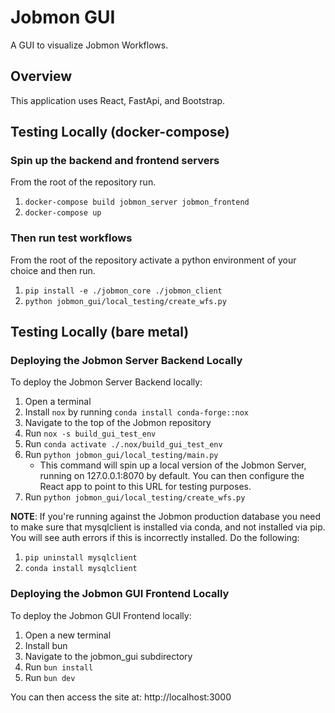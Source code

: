 # Jobmon GUI

A GUI to visualize Jobmon Workflows.

## Overview

This application uses React, FastApi, and Bootstrap.

## Testing Locally (docker-compose)

### Spin up the backend and frontend servers

From the root of the repository run.

1. `docker-compose build jobmon_server jobmon_frontend`
2. `docker-compose up`

### Then run test workflows

From the root of the repository activate a python environment of your choice and then run.

1. `pip install -e ./jobmon_core ./jobmon_client`
2. `python jobmon_gui/local_testing/create_wfs.py`

## Testing Locally (bare metal)

### Deploying the Jobmon Server Backend Locally

To deploy the Jobmon Server Backend locally:

1. Open a terminal
2. Install `nox` by running `conda install conda-forge::nox`
3. Navigate to the top of the Jobmon repository
4. Run `nox -s build_gui_test_env`
5. Run `conda activate ./.nox/build_gui_test_env`
6. Run `python jobmon_gui/local_testing/main.py`
    - This command will spin up a local version of the Jobmon Server, running on 127.0.0.1:8070 by default. You can then configure the React app to point to this URL for testing purposes.
7. Run `python jobmon_gui/local_testing/create_wfs.py`

**NOTE**: If you're running against the Jobmon production database you need to make sure that mysqlclient is installed 
via conda, and not installed via pip. You will see auth errors if this is incorrectly installed. Do the following:

1. `pip uninstall mysqlclient`
2. `conda install mysqlclient`

### Deploying the Jobmon GUI Frontend Locally

To deploy the Jobmon GUI Frontend locally:

1. Open a new terminal
2. Install bun
3. Navigate to the jobmon_gui subdirectory
4. Run `bun install`
5. Run `bun dev`

You can then access the site at: http://localhost:3000
